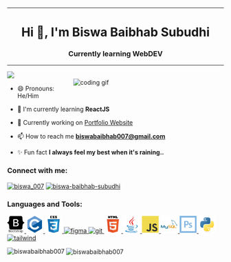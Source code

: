 <!-- [MasterHead](https://www.internetcreation.net/wp-content/uploads/2015/04/banner-web-development.png) -->
   
<hr><h1 align="center">Hi 👋, I'm Biswa Baibhab Subudhi</h1>
<h3 align="center">Currently learning WebDEV</h3><hr>
<div align="left">
<img src="https://komarev.com/ghpvc/?username=biswabaibhab007&&style=flat-square" align="left" /><br>
</div>  
<img align="right"  width="350" src="https://i.pinimg.com/originals/81/17/8b/81178b47a8598f0c81c4799f2cdd4057.gif" alt="coding gif">

- 😄 Pronouns: He/Him
  
- 🌱 I'm currently learning **ReactJS**

- 💪 Currently working on <a href="https://biswabaibhab007.github.io/portfolio">Portfolio Website</a>

- 📫 How to reach me **biswabaibhab007@gmail.com**

- ✨ Fun fact **I always feel my best when it's raining..**

<h3 align="left">Connect with me:</h3>
<p align="left">
<a href="https://twitter.com/biswa_007" target="blank"><img align="center" src="https://raw.githubusercontent.com/rahuldkjain/github-profile-readme-generator/master/src/images/icons/Social/twitter.svg" alt="biswa_007" height="30" width="40" /></a>
<a href="https://linkedin.com/in/biswa-baibhab-subudhi" target="blank"><img align="center" src="https://raw.githubusercontent.com/rahuldkjain/github-profile-readme-generator/master/src/images/icons/Social/linked-in-alt.svg" alt="biswa-baibhab-subudhi" height="30" width="40" /></a>
</p>

<h3 align="left">Languages and Tools:</h3>
<p align="left"> <a href="https://getbootstrap.com" target="_blank" rel="noreferrer"> <img src="https://raw.githubusercontent.com/devicons/devicon/master/icons/bootstrap/bootstrap-plain-wordmark.svg" alt="bootstrap" width="40" height="40"/> </a> <a href="https://www.cprogramming.com/" target="_blank" rel="noreferrer"> <img src="https://raw.githubusercontent.com/devicons/devicon/master/icons/c/c-original.svg" alt="c" width="40" height="40"/> </a> <a href="https://www.w3schools.com/css/" target="_blank" rel="noreferrer"> <img src="https://raw.githubusercontent.com/devicons/devicon/master/icons/css3/css3-original-wordmark.svg" alt="css3" width="40" height="40"/> </a> <a href="https://www.figma.com/" target="_blank" rel="noreferrer"> <img src="https://www.vectorlogo.zone/logos/figma/figma-icon.svg" alt="figma" width="40" height="40"/> </a> <a href="https://git-scm.com/" target="_blank" rel="noreferrer"> <img src="https://www.vectorlogo.zone/logos/git-scm/git-scm-icon.svg" alt="git" width="40" height="40"/> </a> <a href="https://www.w3.org/html/" target="_blank" rel="noreferrer"> <img src="https://raw.githubusercontent.com/devicons/devicon/master/icons/html5/html5-original-wordmark.svg" alt="html5" width="40" height="40"/> </a> <a href="https://www.java.com" target="_blank" rel="noreferrer"> <img src="https://raw.githubusercontent.com/devicons/devicon/master/icons/java/java-original.svg" alt="java" width="40" height="40"/> </a> <a href="https://developer.mozilla.org/en-US/docs/Web/JavaScript" target="_blank" rel="noreferrer"> <img src="https://raw.githubusercontent.com/devicons/devicon/master/icons/javascript/javascript-original.svg" alt="javascript" width="40" height="40"/> </a> <a href="https://www.mysql.com/" target="_blank" rel="noreferrer"> <img src="https://raw.githubusercontent.com/devicons/devicon/master/icons/mysql/mysql-original-wordmark.svg" alt="mysql" width="40" height="40"/> </a> <a href="https://www.photoshop.com/en" target="_blank" rel="noreferrer"> <img src="https://raw.githubusercontent.com/devicons/devicon/master/icons/photoshop/photoshop-line.svg" alt="photoshop" width="40" height="40"/> </a> <a href="https://www.python.org" target="_blank" rel="noreferrer"> <img src="https://raw.githubusercontent.com/devicons/devicon/master/icons/python/python-original.svg" alt="python" width="40" height="40"/> </a> <a href="https://tailwindcss.com/" target="_blank" rel="noreferrer"> <img src="https://www.vectorlogo.zone/logos/tailwindcss/tailwindcss-icon.svg" alt="tailwind" width="40" height="40"/> </a> </p>

<p><img align="left" src="https://github-readme-stats.vercel.app/api/top-langs?username=biswabaibhab007&show_icons=true&locale=en&layout=compact" alt="biswabaibhab007" /></p>

<p>&nbsp;<img align="center" src="https://github-readme-stats.vercel.app/api?username=biswabaibhab007&show_icons=true&locale=en" alt="biswabaibhab007" /></p>
